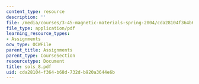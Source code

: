 ```yaml
---
content_type: resource
description: ''
file: /media/courses/3-45-magnetic-materials-spring-2004/cda28104f364b68d732db920a3644e6b_sols_8.pdf
file_type: application/pdf
learning_resource_types:
- Assignments
ocw_type: OCWFile
parent_title: Assignments
parent_type: CourseSection
resourcetype: Document
title: sols_8.pdf
uid: cda28104-f364-b68d-732d-b920a3644e6b
---
```

